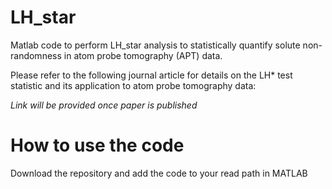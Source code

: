# LH_star
Matlab code to perform LH_star analysis to statistically quantify solute non-randomness in atom probe tomography (APT) data.

Please refer to the following journal article for details on the LH* test statistic and its application to atom probe tomography data:

*Link will be provided once paper is published*

# How to use the code

Download the repository and add the code to your read path in MATLAB












